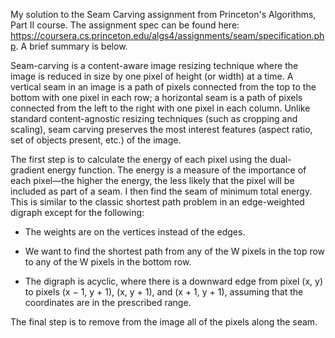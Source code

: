 My solution to the Seam Carving assignment from Princeton's Algorithms, Part II course. The assignment spec can be found here: https://coursera.cs.princeton.edu/algs4/assignments/seam/specification.php. A brief summary is below.

Seam-carving is a content-aware image resizing technique where the image is reduced in size by one pixel of height (or width) at a time. A vertical seam in an image is a path of pixels connected from the top to the bottom with one pixel in each row; a horizontal seam is a path of pixels connected from the left to the right with one pixel in each column. Unlike standard content-agnostic resizing techniques (such as cropping and scaling), seam carving preserves the most interest features (aspect ratio, set of objects present, etc.) of the image.

The first step is to calculate the energy of each pixel using the dual-gradient energy function. The energy is a measure of the importance of each pixel—the higher the energy, the less likely that the pixel will be included as part of a seam. I then find the seam of minimum total energy. This is similar to the classic shortest path problem in an edge-weighted digraph except for the following:

  - The weights are on the vertices instead of the edges.
  
  - We want to find the shortest path from any of the W pixels in the top row to any of the W pixels in the bottom row.
  
  - The digraph is acyclic, where there is a downward edge from pixel (x, y) to pixels (x − 1, y + 1), (x, y + 1), and (x + 1, y + 1), assuming that the coordinates are in the prescribed range.
  
The final step is to remove from the image all of the pixels along the seam.
